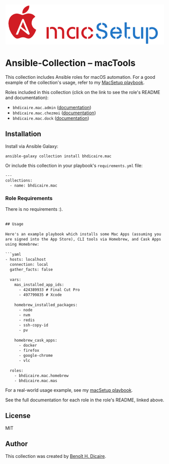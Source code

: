 ![macSetup logo](https://github.com/bhdicaire/macSetup/raw/master/doc/logo.png)

# Ansible-Collection – macTools

This collection includes Ansible roles for macOS automation. For a good example of the collection's usage, refer to my [MacSetup playbook](https://github.com/bhdicaire/macSetup).

Roles included in this collection (click on the link to see the role's README and documentation):

  - `bhdicaire.mac.admin` ([documentation](https://github.com/bhdicaire//macTools/blob/master/roles/admin/README.md))
  - `bhdicaire.mac.chezmoi` ([documentation](https://github.com/bhdicaire/macTools/blob/master/roles/chezmoi/README.md))
  - `bhdicaire.mac.dock` ([documentation](https://github.com/bhdicaire//macTools/blob/master/roles/dock/README.md))

## Installation

Install via Ansible Galaxy:

```
ansible-galaxy collection install bhdicaire.mac
```

Or include this collection in your playbook's `requirements.yml` file:

```
---
collections:
  - name: bhdicaire.mac
```

### Role Requirements

There is no requirements :).
```

## Usage

Here's an example playbook which installs some Mac Apps (assuming you are signed into the App Store), CLI tools via Homebrew, and Cask Apps using Homebrew:

```yaml
- hosts: localhost
  connection: local
  gather_facts: false

  vars:
    mas_installed_app_ids:
      - 424389933 # Final Cut Pro
      - 497799835 # Xcode

    homebrew_installed_packages:
      - node
      - nvm
      - redis
      - ssh-copy-id
      - pv

    homebrew_cask_apps:
      - docker
      - firefox
      - google-chrome
      - vlc

  roles:
    - bhdicaire.mac.homebrew
    - bhdicaire.mac.mas
```

For a real-world usage example, see my [macSetup playbook](https://github.com/bhdicaire/macSetup).

See the full documentation for each role in the role's README, linked above.

## License

MIT

## Author

This collection was created by [Benoît H. Dicaire](https://BHDicaire.com).
